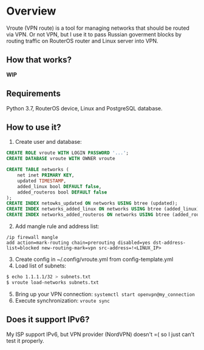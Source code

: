 # Overview

Vroute (VPN route) is a tool for managing networks that should be routed via VPN. Or not VPN, but I use it to pass Russian goverment blocks by routing traffic on RouterOS router and Linux server into VPN.

## How that works?

**WIP**

## Requirements

Python 3.7, RouterOS device, Linux and PostgreSQL database.

## How to use it?

1. Create user and database:
```sql
CREATE ROLE vroute WITH LOGIN PASSWORD '...';
CREATE DATABASE vroute WITH OWNER vroute

CREATE TABLE networks (
    net inet PRIMARY KEY,
    updated TIMESTAMP,
    added_linux bool DEFAULT false,
    added_routeros bool DEFAULT false
);
CREATE INDEX netowks_updated ON networks USING btree (updated);
CREATE INDEX networks_added_linux ON networks USING btree (added_linux);
CREATE INDEX networks_added_routeros ON networks USING btree (added_routeros);
```
2. Add mangle rule and address list:
```
/ip firewall mangle
add action=mark-routing chain=prerouting disabled=yes dst-address-list=blocked new-routing-mark=vpn src-address=!<LINUX_IP>
```
3. Create config in ~/.config/vroute.yml from config-template.yml
4. Load list of subnets:
```bash
$ echo 1.1.1.1/32 > subnets.txt
$ vroute load-networks subnets.txt
```
5. Bring up your VPN connection:
`systemctl start openvpn@my_connection`
6. Execute synchronization:
`vroute sync`

## Does it support IPv6?

My ISP support IPv6, but VPN provider (NordVPN) doesn't =( so I just can't test it properly.
